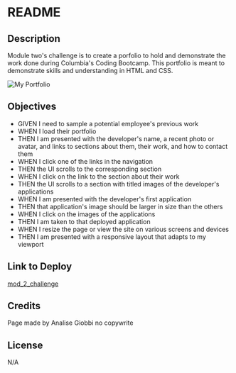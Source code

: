 # README

## Description

Module two's challenge is to create a porfolio to hold and demonstrate the work done during Columbia's Coding Bootcamp. This portfolio is meant to demonstrate skills and understanding in HTML and CSS.

![My Portfolio](./assets/images/Screen%20Shot%202022-11-15%20at%2012.09.07%20PM.png)

## Objectives
- GIVEN I need to sample a potential employee's previous work
- WHEN I load their portfolio
- THEN I am presented with the developer's name, a recent photo or avatar, and links to sections about them, their work, and how to contact them
- WHEN I click one of the links in the navigation
- THEN the UI scrolls to the corresponding section
- WHEN I click on the link to the section about their work
- THEN the UI scrolls to a section with titled images of the developer's applications
- WHEN I am presented with the developer's first application
- THEN that application's image should be larger in size than the others
- WHEN I click on the images of the applications
- THEN I am taken to that deployed application
- WHEN I resize the page or view the site on various screens and devices
- THEN I am presented with a responsive layout that adapts to my viewport



## Link to Deploy
[mod_2_challenge](https://analisegiobbi3.github.io/mod_2_challenge/)

## Credits
Page made by Analise Giobbi
no copywrite

## License
N/A
